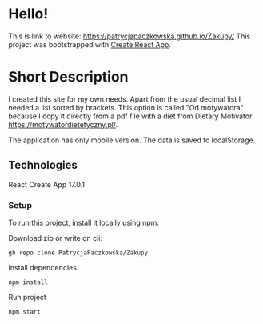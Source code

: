 # Hello!

This is link to website: https://patrycjapaczkowska.github.io/Zakupy/
This project was bootstrapped with [Create React App](https://github.com/facebook/create-react-app).

# Short Description
I created this site for my own needs. Apart from the usual decimal list I needed a list sorted by brackets. This option is called "Od motywatora" because I copy it directly from a pdf file with a diet from Dietary Motivator https://motywatordietetyczny.pl/. 

The application has only mobile version.
The data is saved to localStorage.

## Technologies
React Create App 17.0.1

### Setup
To run this project, install it locally using npm:

Download zip or write on cli:
```
gh repo clone PatrycjaPaczkowska/Zakupy
```
Install dependencies
```
npm install
```
Run project
```
npm start
```
